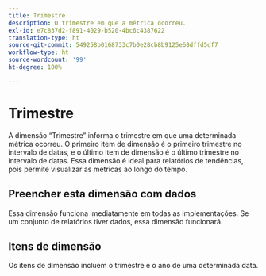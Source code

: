 ```yaml
---
title: Trimestre
description: O trimestre em que a métrica ocorreu.
exl-id: e7c837d2-f891-4029-b520-4bc6c4387622
translation-type: ht
source-git-commit: 549258b0168733c7b0e28cb8b9125e68dffd5df7
workflow-type: ht
source-wordcount: '99'
ht-degree: 100%

---
```


# Trimestre

A dimensão “Trimestre” informa o trimestre em que uma determinada métrica ocorreu. O primeiro item de dimensão é o primeiro trimestre no intervalo de datas, e o último item de dimensão é o último trimestre no intervalo de datas. Essa dimensão é ideal para relatórios de tendências, pois permite visualizar as métricas ao longo do tempo.

## Preencher esta dimensão com dados

Essa dimensão funciona imediatamente em todas as implementações. Se um conjunto de relatórios tiver dados, essa dimensão funcionará.

## Itens de dimensão

Os itens de dimensão incluem o trimestre e o ano de uma determinada data.
